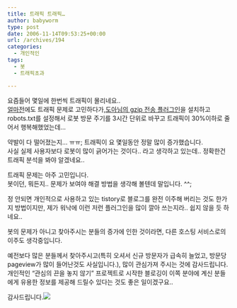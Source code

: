 ```yaml
---
title: 트래픽 트래픽…
author: babyworm
type: post
date: 2006-11-14T09:53:25+00:00
url: /archives/194
categories:
  - 개인적인
tags:
  - 봇
  - 트래픽초과

---
```

요즘들어 몇일에 한번씩 트래픽이 몰리네요..  
<A href="http://babyworm.net/tatter/74" target=_blank>얼마전</A>에도 트래픽 문제로 고민하다가,<A href="http://offree.net/476" target=_blank>도아님의 gzip 전송 플러그인</A>을 설치하고 robots.txt를 설정해서 로봇 방문 주기를 3시간 단위로 바꾸고 트래픽이 30%이하로 줄어서 행복해했었는데&#8230;

약발이 다 떨어졌는지&#8230; ㅠㅠ; 트래픽이 요 몇일동안 정말 많이 증가했습니다.  
사실 실제 사용자보다 로봇이 많이 긁어가는 것이다.. 라고 생각하고 있는데.. 정확한건 트래픽 분석을 봐야 알겠네요.. 

트래픽 문제는 아주 고민입니다.  
봇이던, 뭐든지.. 문제가 보여야 해결 방법을 생각해 볼텐데 말입니다. ^^; 

정 안되면 개인적으로 사용하고 있는 tistory로 블로그를 완전 이주해 버리는 것도 한가지 방법이지만, 제가 워낙에 이런 저런 플러그인을 많이 깔아 쓰는지라.. 쉽지 않을 듯 하네요.. 

봇의 문제가 아니고 찾아주시는 분들의 증가에 인한 것이라면, 다른 호스팅 서비스로의 이주도 생각중입니다. 

예전보다 많은 분들께서 찾아주시고(특히 오셔서 신규 방문자가 급속히 늘었고, 방문당 pageview가 많이 들어난것도 사실입니다.), 많이 관심가져 주시는 것에 감사드립니다.  
개인적인 &#8220;관심의 끈을 놓지 않기&#8221; 프로젝트로 시작한 블로깅이 이쪽 분야에 계신 분들에게 유용한 정보를 제공해 드릴수 있다는 것도 좋은 일이겠구요.. 

감사드립니다.<IMG src="https://i0.wp.com/babyworm.net/tatter/plugins/emoticons/emoticons/red(89).gif?w=625" data-recalc-dims="1" /> 

&nbsp;